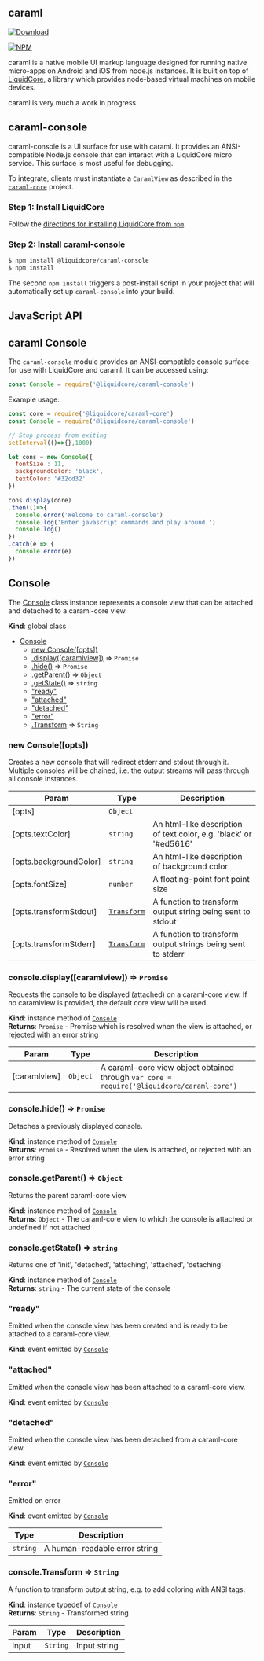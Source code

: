caraml
------

[![Download](https://img.shields.io/npm/dt/@liquidcore/caraml-console.svg)](https://www.npmjs.com/package/@liquidcore/caraml-console)

[![NPM](https://nodei.co/npm/@liquidcore/caraml-console.png)](https://nodei.co/npm/@liquidcore/caraml-console)

caraml is a native mobile UI markup language designed for running native micro-apps on Android and iOS
from node.js instances.  It is built on top of [LiquidCore](https://github.com/LiquidPlayer/LiquidCore), a
library which provides node-based virtual machines on mobile devices.

caraml is very much a work in progress.

caraml-console
-----------

caraml-console is a UI surface for use with caraml. It provides an ANSI-compatible Node.js console
that can interact with a LiquidCore micro service. This surface is most useful for debugging.

To integrate, clients must instantiate a `CaramlView` as described in the [`caraml-core`](https://github.com/LiquidPlayer/caraml-core) project.

### Step 1: Install LiquidCore

Follow the [directions for installing LiquidCore from `npm`](https://github.com/LiquidPlayer/LiquidCore/blob/master/README.md#installation).

### Step 2: Install caraml-console

```bash
$ npm install @liquidcore/caraml-console
$ npm install
```

The second `npm install` triggers a post-install script in your project that will automatically set up `caraml-console` into your build.


JavaScript API
--------------

## caraml Console

The `caraml-console` module provides an ANSI-compatible console surface for use with LiquidCore and caraml. 
It can be accessed using:

```javascript
const Console = require('@liquidcore/caraml-console')
```

Example usage:

```javascript
const core = require('@liquidcore/caraml-core')
const Console = require('@liquidcore/caraml-console')

// Stop process from exiting
setInterval(()=>{},1000)

let cons = new Console({
  fontSize : 11,
  backgroundColor: 'black',
  textColor: '#32cd32'
})

cons.display(core)
.then(()=>{
  console.error('Welcome to caraml-console')
  console.log('Enter javascript commands and play around.')
  console.log()
})
.catch(e => {
  console.error(e)
})
```

<a name="Console"></a>

## Console
The [Console](#Console) class instance represents a console view that can be attached and detached to a caraml-core
 view.

**Kind**: global class  

* [Console](#Console)
    * [new Console([opts])](#new_Console_new)
    * [.display([caramlview])](#Console+display) ⇒ <code>Promise</code>
    * [.hide()](#Console+hide) ⇒ <code>Promise</code>
    * [.getParent()](#Console+getParent) ⇒ <code>Object</code>
    * [.getState()](#Console+getState) ⇒ <code>string</code>
    * ["ready"](#Console+event_ready)
    * ["attached"](#Console+event_attached)
    * ["detached"](#Console+event_detached)
    * ["error"](#Console+event_error)
    * [.Transform](#Console+Transform) ⇒ <code>String</code>

<a name="new_Console_new"></a>

### new Console([opts])
Creates a new console that will redirect stderr and stdout through it. Multiple consoles will
   be chained, i.e. the output streams will pass through all console instances.


| Param | Type | Description |
| --- | --- | --- |
| [opts] | <code>Object</code> |  |
| [opts.textColor] | <code>string</code> | An html-like description of text color, e.g. 'black' or '#ed5616' |
| [opts.backgroundColor] | <code>string</code> | An html-like description of background color |
| [opts.fontSize] | <code>number</code> | A floating-point font point size |
| [opts.transformStdout] | [<code>Transform</code>](#Console+Transform) | A function to transform output string being sent to stdout |
| [opts.transformStderr] | [<code>Transform</code>](#Console+Transform) | A function to transform output strings being sent to stderr |

<a name="Console+display"></a>

### console.display([caramlview]) ⇒ <code>Promise</code>
Requests the console to be displayed (attached) on a caraml-core view. If no caramlview is provided,
     the default core view will be used.

**Kind**: instance method of [<code>Console</code>](#Console)  
**Returns**: <code>Promise</code> - Promise which is resolved when the view is attached, or rejected with an error string  

| Param | Type | Description |
| --- | --- | --- |
| [caramlview] | <code>Object</code> | A caraml-core view object obtained through                                     <code>var core = require('@liquidcore/caraml-core')</code> |

<a name="Console+hide"></a>

### console.hide() ⇒ <code>Promise</code>
Detaches a previously displayed console.

**Kind**: instance method of [<code>Console</code>](#Console)  
**Returns**: <code>Promise</code> - Resolved when the view is attached, or rejected with an error string  
<a name="Console+getParent"></a>

### console.getParent() ⇒ <code>Object</code>
Returns the parent caraml-core view

**Kind**: instance method of [<code>Console</code>](#Console)  
**Returns**: <code>Object</code> - The caraml-core view to which the console is attached or undefined if not attached  
<a name="Console+getState"></a>

### console.getState() ⇒ <code>string</code>
Returns one of 'init', 'detached', 'attaching', 'attached', 'detaching'

**Kind**: instance method of [<code>Console</code>](#Console)  
**Returns**: <code>string</code> - The current state of the console  
<a name="Console+event_ready"></a>

### "ready"
Emitted when the console view has been created and is ready to be attached to a caraml-core view.

**Kind**: event emitted by [<code>Console</code>](#Console)  
<a name="Console+event_attached"></a>

### "attached"
Emitted when the console view has been attached to a caraml-core view.

**Kind**: event emitted by [<code>Console</code>](#Console)  
<a name="Console+event_detached"></a>

### "detached"
Emitted when the console view has been detached from a caraml-core view.

**Kind**: event emitted by [<code>Console</code>](#Console)  
<a name="Console+event_error"></a>

### "error"
Emitted on error

**Kind**: event emitted by [<code>Console</code>](#Console)  

| Type | Description |
| --- | --- |
| <code>string</code> | A human-readable error string |

<a name="Console+Transform"></a>

### console.Transform ⇒ <code>String</code>
A function to transform output string, e.g. to add coloring with ANSI tags.

**Kind**: instance typedef of [<code>Console</code>](#Console)  
**Returns**: <code>String</code> - Transformed string  

| Param | Type | Description |
| --- | --- | --- |
| input | <code>String</code> | Input string |

